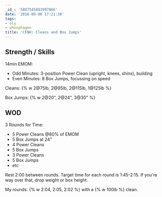 ```yaml
---
_id_: '5807545883997866'
date: '2016-09-06 17:21:38'
tags:
- oly
- phosphagen
title: 'CFNH: Cleans and Box Jumps'
---
```


## Strength / Skills

14min EMOM:

- Odd Minutes: 3-position Power Clean (upright, knees, shins), building
- Even Minutes: 8 Box Jumps, focussing on speed

Cleans: {% w 2@75lb, 2@95lb, 2@115lb, 1@125lb %}

Box Jumps: {% w 2@20", 2@24", 3@30" %}



## WOD

3 Rounds for Time:

- 5 Power Cleans @80% of EMOM
- 5 Box Jumps at 24"
- 4 Power Cleans
- 5 Box Jumps
- 3 Power Cleans
- 5 Box Jumps
- etc

Rest 2:00 between rounds. Target time for each round is 1:45-2:15. If you're way over that, drop weight or box height.

My rounds: {% w 2:04, 2:05, 2:02 %} with a {% w 100lb %} clean.
